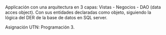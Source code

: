 Applicación con una arquitectura en 3 capas: Vistas - Negocios - DAO (data acces object). Con sus entidades declaradas como objeto, siguiendo la lógica del DER de la base de datos en SQL server.

Asignación UTN: Programación 3.
